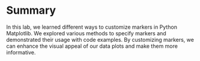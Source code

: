 # Summary

In this lab, we learned different ways to customize markers in Python Matplotlib. We explored various methods to specify markers and demonstrated their usage with code examples. By customizing markers, we can enhance the visual appeal of our data plots and make them more informative.
